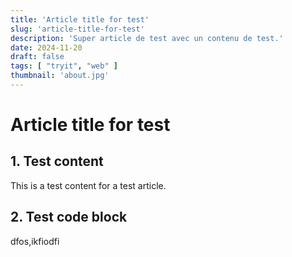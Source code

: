 ```yaml
---
title: 'Article title for test'
slug: 'article-title-for-test'
description: 'Super article de test avec un contenu de test.'
date: 2024-11-20
draft: false
tags: [ "tryit", "web" ]
thumbnail: 'about.jpg'
---
```

# Article title for test

## 1. Test content

This is a test content for a test article.

## 2. Test code block

dfos,ikfiodfi